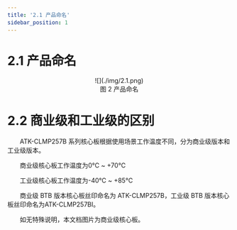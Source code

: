 ```yaml
---
title: '2.1 产品命名'
sidebar_position: 1
---
```


# 2.1 产品命名

<center>
![](./img/2.1.png)<br />
图 2 产品命名
</center>

# 2.2 商业级和工业级的区别

&emsp;&emsp;ATK-CLMP257B 系列核心板根据使用场景工作温度不同，分为商业级版本和工业级版本。 

&emsp;&emsp;商业级核心板工作温度为0℃ ~ +70℃

&emsp;&emsp;工业级核心板工作温度为-40℃ ~ +85℃

&emsp;&emsp;商业级 BTB 版本核心板丝印命名为 ATK-CLMP257B，工业级 BTB 版本核心板丝印命名为ATK-CLMP257BI。

&emsp;&emsp;如无特殊说明，本文档图片为商业级核心板。


